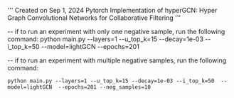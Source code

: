 
'''
Created on Sep 1, 2024
Pytorch Implementation of hyperGCN: Hyper Graph Convolutional Networks for Collaborative Filtering
'''

 -- if to run an experiment with only one negative sample, run the following command:
    python main.py --layers=1 --u_top_k=15 --decay=1e-03 --i_top_k=50  --model=lightGCN  --epochs=201

 -- if to run an experiment with multiple negative samples, run the following command:

    python main.py --layers=1 --u_top_k=15 --decay=1e-03 --i_top_k=50  --model=lightGCN  --epochs=201 --neg_samples=10
